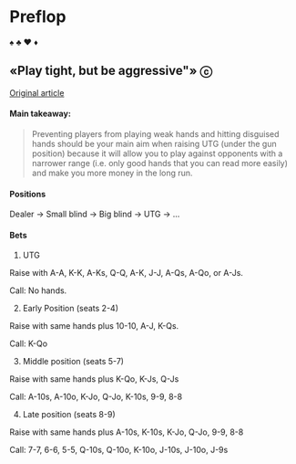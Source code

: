 # Preflop

♠️ ♣️ ♥️ ♦️

«Play tight, but be aggressive"» ⓒ
--

[Original article](https://www.cardschat.com/preflop-mistakes.php)

#### Main takeaway:

> Preventing players from playing weak hands and hitting disguised hands should be your main aim when raising UTG (under the gun position) because it will allow you to play against opponents with a narrower range (i.e. only good hands that you can read more easily) and make you more money in the long run.


#### Positions

Dealer -> Small blind -> Big blind -> UTG -> ...

#### Bets

1. UTG

  Raise with A-A, K-K, A-Ks, Q-Q, A-K, J-J, A-Qs, A-Qo, or A-Js.

  Call: No hands.

2. Early Position (seats 2-4)

  Raise with same hands plus 10-10, A-J, K-Qs.

  Call: K-Qo

3. Middle position  (seats 5-7)

  Raise with same hands plus K-Qo, K-Js, Q-Js

  Call: A-10s, A-10o, K-Jo, Q-Jo, K-10s, 9-9, 8-8

4. Late position (seats 8-9)

  Raise with same hands plus A-10s, K-10s, K-Jo, Q-Jo, 9-9, 8-8

  Call: 7-7, 6-6, 5-5, Q-10s, Q-10o, K-10o, J-10s, J-10o, J-9s
